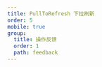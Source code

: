```yaml
---
title: PullToRefresh 下拉刷新
order: 5
mobile: true
group:
  title: 操作反馈
  order: 1
  path: feedback
---
```


<code src="../demo/PullToRefresh.jsx"></code>
<API src="../src/PullToRefresh.tsx"></API>
